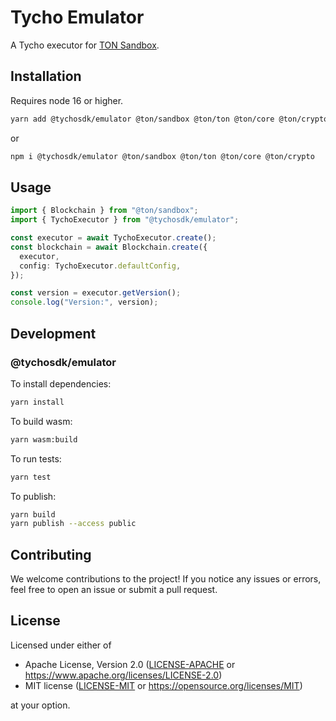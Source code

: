 # Tycho Emulator

A Tycho executor for [TON Sandbox](https://github.com/ton-org/sandbox).

## Installation

Requires node 16 or higher.

```bash
yarn add @tychosdk/emulator @ton/sandbox @ton/ton @ton/core @ton/crypto
```

or

```bash
npm i @tychosdk/emulator @ton/sandbox @ton/ton @ton/core @ton/crypto
```

## Usage

```typescript
import { Blockchain } from "@ton/sandbox";
import { TychoExecutor } from "@tychosdk/emulator";

const executor = await TychoExecutor.create();
const blockchain = await Blockchain.create({
  executor,
  config: TychoExecutor.defaultConfig,
});

const version = executor.getVersion();
console.log("Version:", version);
```

## Development

### @tychosdk/emulator

To install dependencies:

```bash
yarn install
```

To build wasm:

```bash
yarn wasm:build
```

To run tests:

```bash
yarn test
```

To publish:

```bash
yarn build
yarn publish --access public
```

## Contributing

We welcome contributions to the project! If you notice any issues or errors,
feel free to open an issue or submit a pull request.

## License

Licensed under either of

* Apache License, Version 2.0 ([LICENSE-APACHE](LICENSE-APACHE)
  or <https://www.apache.org/licenses/LICENSE-2.0>)
* MIT license ([LICENSE-MIT](LICENSE-MIT)
  or <https://opensource.org/licenses/MIT>)

at your option.
